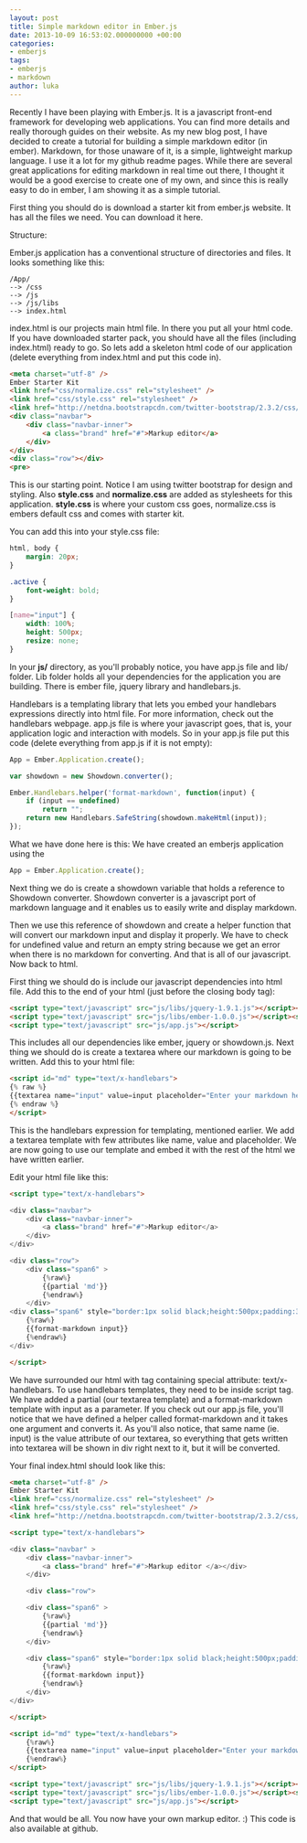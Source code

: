 ```yaml
---
layout: post
title: Simple markdown editor in Ember.js
date: 2013-10-09 16:53:02.000000000 +00:00
categories:
- emberjs
tags:
- emberjs
- markdown
author: luka
---
```

Recently I have been playing with Ember.js. It is a javascript front-end framework for developing web applications. You can find more details and really thorough guides on their website.
As my new blog post, I have decided to create a tutorial for building a simple markdown editor (in ember). Markdown, for those unaware of it, is a simple, lightweight markup language. I use it a lot for my github readme pages. While there are several great applications for editing markdown in real time out there, I thought it would be a good exercise to create one of my own, and since this is really easy to do in ember, I am showing it as a simple tutorial.

First thing you should do is download a starter kit from ember.js website. It has all the files we need. You can download it here.

Structure:

Ember.js application has a conventional structure of directories and files. It looks something like this:

```
/App/
--> /css
--> /js
--> /js/libs
--> index.html
```

index.html is our projects main html file. In there you put all your html code. If you have downloaded starter pack, you should have all the files (including index.html) ready to go. So lets add a skeleton html code of our application (delete everything from index.html and put this code in).

```html
<meta charset="utf-8" />
Ember Starter Kit
<link href="css/normalize.css" rel="stylesheet" />
<link href="css/style.css" rel="stylesheet" />
<link href="http://netdna.bootstrapcdn.com/twitter-bootstrap/2.3.2/css/bootstrap-combined.no-icons.min.css" rel="stylesheet" /></pre>
<div class="navbar">
    <div class="navbar-inner">
        <a class="brand" href="#">Markup editor</a>
    </div>
</div>
<div class="row"></div>
<pre>
```

This is our starting point. Notice I am using twitter bootstrap for design and styling. Also **style.css** and **normalize.css** are added as stylesheets for this application. **style.css** is where your custom css goes, normalize.css is embers default css and comes with starter kit.

You can add this into your style.css file:

```css
html, body {
    margin: 20px;
}

.active {
    font-weight: bold;
}

[name="input"] {
    width: 100%;
    height: 500px;
    resize: none;
}
```

In your **js/** directory, as you'll probably notice, you have app.js file and lib/ folder. Lib folder holds all your dependencies for the application you are building. There is ember file, jquery library and handlebars.js.

Handlebars is a templating library that lets you embed your handlebars expressions directly into html file. For more information, check out the handlebars webpage.
app.js file is where your javascript goes, that is, your application logic and interaction with models. So in your app.js file put this code (delete everything from app.js if it is not empty):

```js
App = Ember.Application.create();

var showdown = new Showdown.converter();

Ember.Handlebars.helper('format-markdown', function(input) {
    if (input == undefined)
        return "";
    return new Handlebars.SafeString(showdown.makeHtml(input));
});
```

What we have done here is this:
We have created an emberjs application using the

```js
App = Ember.Application.create();
```

Next thing we do is create a showdown variable that holds a reference to Showdown converter. Showdown converter is a javascript port of markdown language and it enables us to easily write and display markdown.

Then we use this reference of showdown and create a helper function that will convert our markdown input and display it properly. We have to check for undefined value and return an empty string because we get an error when there is no markdown for converting. And that is all of our javascript. Now back to html.

First thing we should do is include our javascript dependencies into html file. Add this to the end of your html (just before the closing body tag):

```html
<script type="text/javascript" src="js/libs/jquery-1.9.1.js"></script><script type="text/javascript" src="js/libs/handlebars-1.0.0.js"></script>
<script type="text/javascript" src="js/libs/ember-1.0.0.js"></script><script type="text/javascript" src="http://cdnjs.cloudflare.com/ajax/libs/showdown/0.3.1/showdown.min.js"></script>
<script type="text/javascript" src="js/app.js"></script>
```

This includes all our dependencies like ember, jquery or showdown.js. Next thing we should do is create a textarea where our markdown is going to be written. Add this to your html file:

```html
<script id="md" type="text/x-handlebars">
{% raw %}
{{textarea name="input" value=input placeholder="Enter your markdown here. It will automatically be translated."}}
{% endraw %}
</script>
```

This is the handlebars expression for templating, mentioned earlier. We add a textarea template with few attributes like name, value and placeholder. We are now going to use our template and embed it with the rest of the html we have written earlier.

Edit your html file like this:

```html
<script type="text/x-handlebars">

<div class="navbar">
    <div class="navbar-inner">
        <a class="brand" href="#">Markup editor</a>
    </div>
</div>

<div class="row">
    <div class="span6" >
        {%raw%}
        {{partial 'md'}}
        {%endraw%}
    </div>
<div class="span6" style="border:1px solid black;height:500px;padding:3px;word-break: break-all;">
    {%raw%}
    {{format-markdown input}}
    {%endraw%}
</div>

</script>
```

We have surrounded our html with tag containing special attribute: text/x-handlebars. To use handlebars templates, they need to be inside script tag.
We have added a partial (our textarea template) and a format-markdown template with input as a parameter. If you check out our app.js file, you'll notice that we have defined a helper called format-markdown and it takes one argument and converts it. As you'll also notice, that same name (ie. input) is the value attribute of our textarea, so everything that gets written into textarea will be shown in div right next to it, but it will be converted.

Your final index.html should look like this:

```html
<meta charset="utf-8" />
Ember Starter Kit
<link href="css/normalize.css" rel="stylesheet" />
<link href="css/style.css" rel="stylesheet" />
<link href="http://netdna.bootstrapcdn.com/twitter-bootstrap/2.3.2/css/bootstrap-combined.no-icons.min.css" rel="stylesheet" />

<script type="text/x-handlebars">

<div class="navbar" >
    <div class="navbar-inner">
        <a class="brand" href="#">Markup editor </a></div>
    </div>

    <div class="row">

    <div class="span6" >
        {%raw%}
        {{partial 'md'}}
        {%endraw%}
    </div>

    <div class="span6" style="border:1px solid black;height:500px;padding:3px;word-break: break-all;">
        {%raw%}
        {{format-markdown input}}
        {%endraw%}
    </div>
</div>

</script>

<script id="md" type="text/x-handlebars">
    {%raw%}
    {{textarea name="input" value=input placeholder="Enter your markdown here. It will automatically be translated."}}
    {%endraw%}
</script>

<script type="text/javascript" src="js/libs/jquery-1.9.1.js"></script><script type="text/javascript" src="js/libs/handlebars-1.0.0.js"></script>
<script type="text/javascript" src="js/libs/ember-1.0.0.js"></script><script type="text/javascript" src="http://cdnjs.cloudflare.com/ajax/libs/showdown/0.3.1/showdown.min.js"></script>
<script type="text/javascript" src="js/app.js"></script>
```

And that would be all. You now have your own markup editor. :)
This code is also available at github.